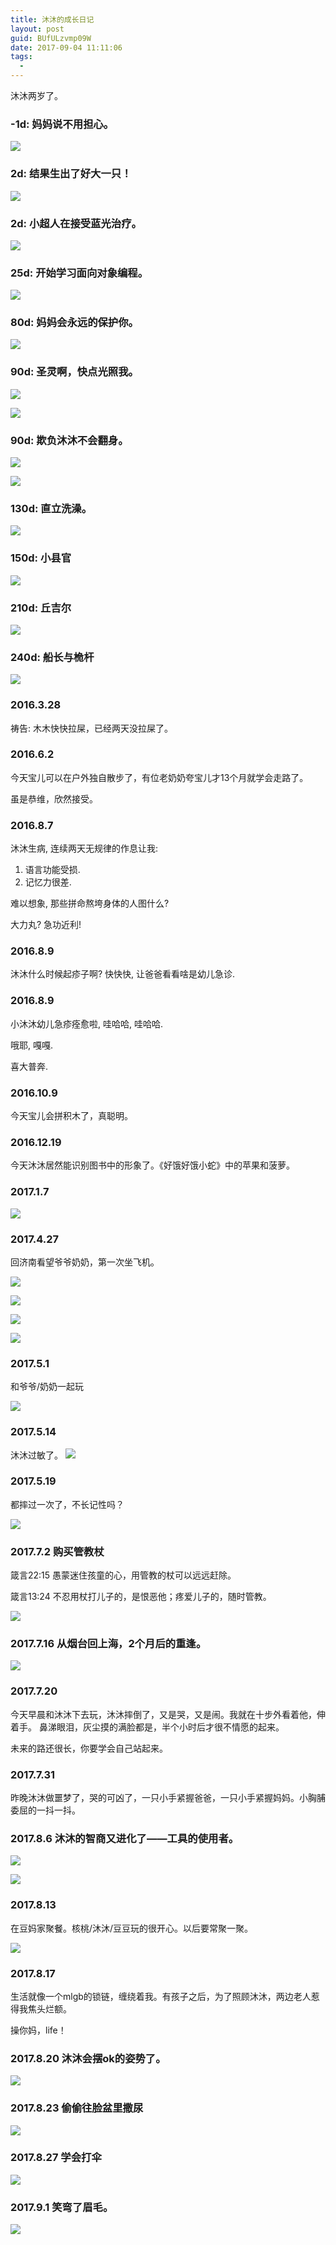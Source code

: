 ```yaml
---
title: 沐沐的成长日记
layout: post
guid: BUfULzvmp09W
date: 2017-09-04 11:11:06
tags:
  -
---
```


沐沐两岁了。

### -1d: 妈妈说不用担心。

![](/media/files/2017-09-04-mumu/IMG_1210.JPG)

### 2d: 结果生出了好大一只！ 

![](/media/files/2017-09-04-mumu/IMG_1226.JPG)

### 2d: 小超人在接受蓝光治疗。

![](/media/files/2017-09-04-mumu/IMG_1239.JPG)

### 25d: 开始学习面向对象编程。

![](/media/files/2017-09-04-mumu/IMG_1363.JPG)

### 80d: 妈妈会永远的保护你。

![](/media/files/2017-09-04-mumu/IMG_1749.JPG)

### 90d: 圣灵啊，快点光照我。

![](/media/files/2017-09-04-mumu/IMG_1786.JPG)

![](/media/files/2017-09-04-mumu/IMG_1785.JPG)


### 90d: 欺负沐沐不会翻身。

![](/media/files/2017-09-04-mumu/IMG_2686.jpg)


![](/media/files/2017-09-04-mumu/IMG_2688.jpg)

### 130d: 直立洗澡。

![](/media/files/2017-09-04-mumu/IMG_1947.JPG)

### 150d: 小县官

![](/media/files/2017-09-04-mumu/IMG_2812.jpg)


### 210d: 丘吉尔

![](/media/files/2017-09-04-mumu/IMG_0115.JPG)



### 240d: 船长与桅杆

![](/media/files/2017-09-04-mumu/IMG_2378.JPG)

### 2016.3.28

祷告: 木木快快拉屎，已经两天没拉屎了。

### 2016.6.2

今天宝儿可以在户外独自散步了，有位老奶奶夸宝儿才13个月就学会走路了。

虽是恭维，欣然接受。

### 2016.8.7

沐沐生病, 连续两天无规律的作息让我:

1. 语言功能受损.
2. 记忆力很差.

难以想象, 那些拼命熬垮身体的人图什么?

大力丸?
急功近利! 


### 2016.8.9

沐沐什么时候起疹子啊?
快快快, 让爸爸看看啥是幼儿急诊.


### 2016.8.9

小沐沐幼儿急疹痊愈啦, 哇哈哈, 哇哈哈.

哦耶, 嘎嘎.

喜大普奔. 

### 2016.10.9

今天宝儿会拼积木了，真聪明。

### 2016.12.19

今天沐沐居然能识别图书中的形象了。《好饿好饿小蛇》中的苹果和菠萝。

### 2017.1.7 

![](/media/files/2017-09-04-mumu/IMG_0826.jpg)

### 2017.4.27

回济南看望爷爷奶奶，第一次坐飞机。

![](/media/files/2017-09-04-mumu/IMG_4426.jpg)

![](/media/files/2017-09-04-mumu/IMG_4418.jpg)

![](/media/files/2017-09-04-mumu/IMG_4616.jpg)

![](/media/files/2017-09-04-mumu/IMG_4710.jpg)



### 2017.5.1 

和爷爷/奶奶一起玩

![](/media/files/2017-09-04-mumu/IMG_4625.jpg)

### 2017.5.14

沐沐过敏了。
![](/media/files/2017-09-04-mumu/cd22a1329ab3c0c12dc52aacf14a1db9.jpeg)

### 2017.5.19

都摔过一次了，不长记性吗？

![](/media/files/2017-09-04-mumu/a0a8f656c9b8b05e41a7f57882585d48.jpeg)

### 2017.7.2 购买管教杖

箴言22:15 愚蒙迷住孩童的心，用管教的杖可以远远赶除。

箴言13:24 不忍用杖打儿子的，是恨恶他；疼爱儿子的，随时管教。



![](/media/files/2017-09-04-mumu/cea379bd942c4ccea36e45a48f653046.jpeg)

### 2017.7.16 从烟台回上海，2个月后的重逢。

![](/media/files/2017-09-04-mumu/IMG_5065.JPG)


### 2017.7.20

今天早晨和沐沐下去玩，沐沐摔倒了，又是哭，又是闹。我就在十步外看着他，伸着手。
鼻涕眼泪，灰尘摸的满脸都是，半个小时后才很不情愿的起来。

未来的路还很长，你要学会自己站起来。

### 2017.7.31

昨晚沐沐做噩梦了，哭的可凶了，一只小手紧握爸爸，一只小手紧握妈妈。小胸脯委屈的一抖一抖。


### 2017.8.6 沐沐的智商又进化了——工具的使用者。

![](/media/files/2017-09-04-mumu/63df9be10119028729539a57e62de293.jpeg)

![](/media/files/2017-09-04-mumu/b34c6ab96b38ef7f13756b273e0c9640.jpeg)

### 2017.8.13

在豆妈家聚餐。核桃/沐沐/豆豆玩的很开心。以后要常聚一聚。

![](/media/files/2017-09-04-mumu/c637214c628d491f9c457e035e0b8e67.jpeg)

### 2017.8.17

生活就像一个mlgb的锁链，缠绕着我。有孩子之后，为了照顾沐沐，两边老人惹得我焦头烂额。

操你妈，life！


### 2017.8.20 沐沐会摆ok的姿势了。

![](/media/files/2017-09-04-mumu/IMG_5696.JPG)

### 2017.8.23 偷偷往脸盆里撒尿

![](/media/files/2017-09-04-mumu/IMG_5718.JPG)


### 2017.8.27 学会打伞

![](/media/files/2017-09-04-mumu/IMG_5746.JPG)


### 2017.9.1 笑弯了眉毛。

![](/media/files/2017-09-04-mumu/3111.jpg)

